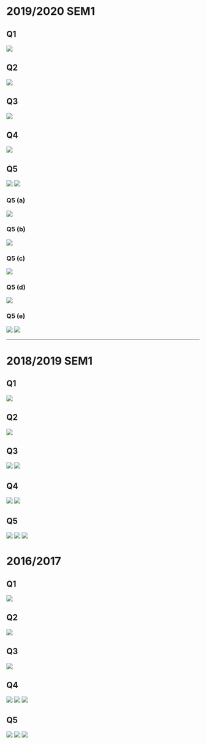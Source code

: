 # 2019/2020 SEM1

## Q1
![](../images/Pasted%20image%2020250207120306.png)

## Q2
![](../images/Pasted%20image%2020250207120320.png)


## Q3
![](../images/Pasted%20image%2020250207115849.png)

## Q4
![](../images/Pasted%20image%2020250207115918.png)

## Q5
![](../images/Pasted%20image%2020250207115946.png)
![](../images/Pasted%20image%2020250207120025.png)

### Q5 (a)
![](../images/Pasted%20image%2020250207120042.png)

### Q5 (b)
![](../images/Pasted%20image%2020250207120118.png)

### Q5 (c)
![](../images/Pasted%20image%2020250207120136.png)

### Q5 (d)
![](../images/Pasted%20image%2020250207120202.png)

### Q5 (e)
![](../images/Pasted%20image%2020250207120226.png)
![](../images/Pasted%20image%2020250207120237.png)


---

# 2018/2019 SEM1

## Q1
![](../images/Pasted%20image%2020250207120432.png)

## Q2
![](../images/Pasted%20image%2020250207120447.png)

## Q3
![](../images/Pasted%20image%2020250207120512.png)
![](../images/Pasted%20image%2020250207120533.png)


## Q4
![](../images/Pasted%20image%2020250207120601.png)
![](../images/Pasted%20image%2020250207120615.png)

## Q5
![](../images/Pasted%20image%2020250207120644.png)
![](../images/Pasted%20image%2020250207120702.png)
![](../images/Pasted%20image%2020250207120713.png)

# 2016/2017

## Q1
![](../images/Pasted%20image%2020250207121204.png)

## Q2
![](../images/Pasted%20image%2020250207121231.png)

## Q3
![](../images/Pasted%20image%2020250207121253.png)

## Q4
![](../images/Pasted%20image%2020250207121313.png)
![](../images/Pasted%20image%2020250207121322.png)
![](../images/Pasted%20image%2020250207121333.png)

## Q5
![](../images/Pasted%20image%2020250207121353.png)
![](../images/Pasted%20image%2020250207121406.png)
![](../images/Pasted%20image%2020250207121420.png)

